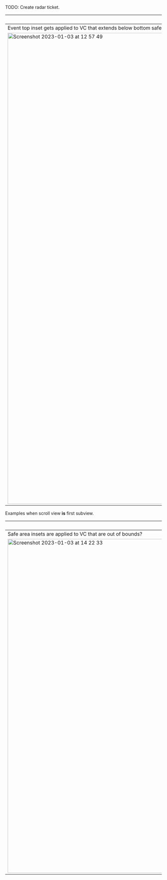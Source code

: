 TODO: Create radar ticket.

|14.5|15|16|
|-|-|-|
|Event top inset gets applied to VC that extends below bottom safe area|Bottom inset gets applied to VC that extends below bottom safe area|Bottom inset gets applied to VC that extends below bottom safe area|
|<img width="1512" alt="Screenshot 2023-01-03 at 12 57 49" src="https://user-images.githubusercontent.com/72379847/210355674-5bcaf47b-46fe-4870-9015-85f28e18f1ef.png">|<img width="1512" alt="Screenshot 2023-01-03 at 12 58 18" src="https://user-images.githubusercontent.com/72379847/210355755-280aeb2c-5687-4d9a-bb72-5bb158f34bc5.png">|<img width="1512" alt="Screenshot 2023-01-03 at 12 58 53" src="https://user-images.githubusercontent.com/72379847/210355781-1db3b608-25bf-4ceb-b557-17a78172fb3a.png">|

Examples when scroll view **is** first subview. 

|14.5|15|16|
|-|-|-|
|Safe area insets are applied to VC that are out of bounds?|Safe area insets are not applied to any child VC|Safe area insets are not applied to any child VC|
|<img width="1072" alt="Screenshot 2023-01-03 at 14 22 33" src="https://user-images.githubusercontent.com/72379847/210356881-108a401d-0502-4c3c-a964-ba60ad6262bf.png">|<img width="1072" alt="Screenshot 2023-01-03 at 14 21 50" src="https://user-images.githubusercontent.com/72379847/210356906-40f3dac0-e5d5-4ca1-a528-9aeb4bcd01e5.png">|<img width="1072" alt="Screenshot 2023-01-03 at 14 20 17" src="https://user-images.githubusercontent.com/72379847/210356927-3606c069-6a25-4505-bcb4-51316cc9081f.png">|